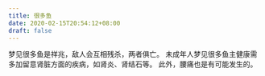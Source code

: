```yaml
---
title: 很多鱼
date: 2020-02-15T20:54:12+08:00
draft: false
---
```


梦见很多鱼是祥兆，敌人会互相残杀，两者俱亡。
未成年人梦见很多鱼主健康需多加留意肾脏方面的疾病，如肾炎、肾结石等。
此外，腰痛也是有可能发生的。
